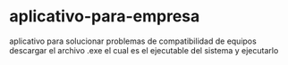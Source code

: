 # aplicativo-para-empresa
aplicativo para solucionar problemas de compatibilidad de equipos
descargar el archivo .exe el cual es el ejecutable del sistema y ejecutarlo
